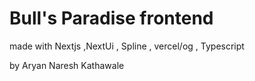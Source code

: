 # Bull's Paradise frontend 
made with Nextjs ,NextUi , Spline , vercel/og , Typescript 

by Aryan Naresh Kathawale